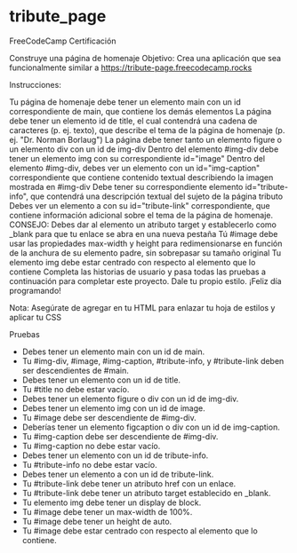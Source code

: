 # tribute_page
FreeCodeCamp Certificación


Construye una página de homenaje
Objetivo: Crea una aplicación que sea funcionalmente similar a https://tribute-page.freecodecamp.rocks

Instrucciones:

Tu página de homenaje debe tener un elemento main con un id correspondiente de main, que contiene los demás elementos
La página debe tener un elemento id de title, el cual contendrá una cadena de caracteres (p. ej. texto), que describe el tema de la página de homenaje (p. ej. "Dr. Norman Borlaug")
La página debe tener tanto un elemento figure o un elemento div con un id de img-div
Dentro del elemento #img-div debe tener un elemento img con su correspondiente id="image"
Dentro del elemento #img-div, debes ver un elemento con un id="img-caption" correspondiente que contiene contenido textual describiendo la imagen mostrada en #img-div
Debe tener su correspondiente elemento id="tribute-info", que contendrá una descripción textual del sujeto de la página tributo
Debes ver un elemento a con su id="tribute-link" correspondiente, que contiene información adicional sobre el tema de la página de homenaje. CONSEJO: Debes dar al elemento un atributo target y establecerlo como _blank para que tu enlace se abra en una nueva pestaña
Tú #image debe usar las propiedades max-width y height para redimensionarse en función de la anchura de su elemento padre, sin sobrepasar su tamaño original
Tu elemento img debe estar centrado con respecto al elemento que lo contiene
Completa las historias de usuario y pasa todas las pruebas a continuación para completar este proyecto. Dale tu propio estilo. ¡Feliz día programando!

Nota: Asegúrate de agregar <link rel="stylesheet" href="styles.css"> en tu HTML para enlazar tu hoja de estilos y aplicar tu CSS

Pruebas
- Debes tener un elemento main con un id de main.
- Tu #img-div, #image, #img-caption, #tribute-info, y #tribute-link deben ser descendientes de #main.
- Debes tener un elemento con un id de title.
- Tu #title no debe estar vacío.
- Debes tener un elemento figure o div con un id de img-div.
- Debes tener un elemento img con un id de image.
- Tu #image debe ser descendiente de #img-div.
- Deberías tener un elemento figcaption o div con un id de img-caption.
- Tu #img-caption debe ser descendiente de #img-div.
- Tu #img-caption no debe estar vacío.
- Debes tener un elemento con un id de tribute-info.
- Tu #tribute-info no debe estar vacío.
- Debes tener un elemento a con un id de tribute-link.
- Tu #tribute-link debe tener un atributo href con un enlace.
- Tu #tribute-link debe tener un atributo target establecido en _blank.
- Tu elemento img debe tener un display de block.
- Tu #image debe tener un max-width de 100%.
- Tu #image debe tener un height de auto.
- Tu #image debe estar centrado con respecto al elemento que lo contiene.